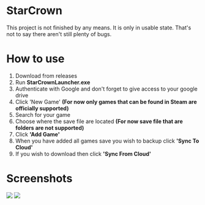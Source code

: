 # StarCrown

This project is not finished by any means. It is only in usable state. That's not to say there aren't still plenty of bugs.

# How to use 

1. Download from releases
2. Run **StarCrownLauncher.exe**
3. Authenticate with Google and don't forget to give access to your google drive
4. Click 'New Game' **(For now only games that can be found in Steam are officially supported)**
5. Search for your game
6. Choose where the save file are located **(For now save file that are folders are not supported)**
7. Click **'Add Game'**
8. When you have added all games save you wish to backup click **'Sync To Cloud'**
9. If you wish to download then click **'Sync From Cloud'**

# Screenshots

<img src="https://media.discordapp.net/attachments/1179162484003831880/1225183596386713731/image.png?ex=66203424&is=660dbf24&hm=2ca6dbc58b9ac0469234bfb65383b126965ed050259f908a283730cecbaa57cd&=&format=webp&quality=lossless&width=1185&height=662" />

<img src="https://media.discordapp.net/attachments/1179162484003831880/1225183692700258415/image.png?ex=6620343b&is=660dbf3b&hm=e8d7497cfac5d1c649ac55a6694eb6677c3f4df0955e9416364d3b4322b9a3aa&=&format=webp&quality=lossless&width=1173&height=662" />
